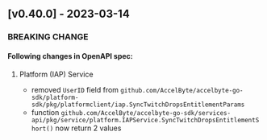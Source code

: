 <a name="v0.40.0"></a>

## [v0.40.0] - 2023-03-14

### BREAKING CHANGE

#### Following changes in OpenAPI spec:

1. Platform (IAP) Service

   - removed `UserID` field from `github.com/AccelByte/accelbyte-go-sdk/platform-sdk/pkg/platformclient/iap.SyncTwitchDropsEntitlementParams`
   - function `github.com/AccelByte/accelbyte-go-sdk/services-api/pkg/service/platform.IAPService.SyncTwitchDropsEntitlementShort()` now return 2 values